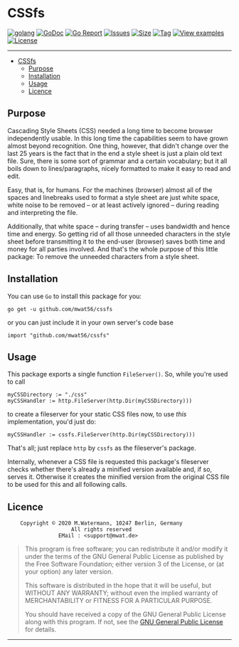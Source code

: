 # CSSfs

[![golang](https://img.shields.io/badge/Language-Go-green.svg)](https://golang.org)
[![GoDoc](https://godoc.org/github.com/mwat56/cssfs?status.svg)](https://godoc.org/github.com/mwat56/cssfs)
[![Go Report](https://goreportcard.com/badge/github.com/mwat56/cssfs)](https://goreportcard.com/report/github.com/mwat56/cssfs)
[![Issues](https://img.shields.io/github/issues/mwat56/cssfs.svg)](https://github.com/mwat56/cssfs/issues?q=is%3Aopen+is%3Aissue)
[![Size](https://img.shields.io/github/repo-size/mwat56/cssfs.svg)](https://github.com/mwat56/cssfs/)
[![Tag](https://img.shields.io/github/tag/mwat56/cssfs.svg)](https://github.com/mwat56/cssfs/tags)
[![View examples](https://img.shields.io/badge/learn%20by-examples-0077b3.svg)](https://github.com/mwat56/cssfs/blob/master/_demo/demo.go)
[![License](https://img.shields.io/github/mwat56/cssfs.svg)](https://github.com/mwat56/cssfs/blob/master/LICENSE)

----

- [CSSfs](#cssfs)
	- [Purpose](#purpose)
	- [Installation](#installation)
	- [Usage](#usage)
	- [Licence](#licence)

## Purpose

Cascading Style Sheets (CSS) needed a long time to become browser independently usable.
In this long time the capabilities seem to have grown almost beyond recognition.
One thing, however, that didn't change over the last 25 years is the fact that in the end a style sheet is just a plain old text file.
Sure, there is some sort of grammar and a certain vocabulary; but it all boils down to lines/paragraphs, nicely formatted to make it easy to read and edit.

Easy, that is, for humans.
For the machines (browser) almost all of the spaces and linebreaks used to format a style sheet are just white space, white noise to be removed – or at least actively ignored – during reading and interpreting the file.

Additionally, that white space – during transfer – uses bandwidth and hence time and energy.
So getting rid of all those unneeded characters in the style sheet before transmitting it to the end-user (browser) saves both time and money for all parties involved.
And that's the whole purpose of this little package: To remove the unneeded characters from a style sheet.

## Installation

You can use `Go` to install this package for you:

	go get -u github.com/mwat56/cssfs

or you can just include it in your own server's code base

	import "github.com/mwat56/cssfs"

## Usage

This package exports a single function `FileServer()`.
So, while you're used to call

	myCSSDirectory := "./css"
	myCSSHandler := http.FileServer(http.Dir(myCSSDirectory)))

to create a fileserver for your static CSS files now, to use _this_ implementation, you'd just do:

	myCSSHandler := cssfs.FileServer(http.Dir(myCSSDirectory)))

That's all; just replace `http` by `cssfs` as the fileserver's package.

Internally, whenever a CSS file is requested this package's fileserver checks whether there's already a minified version available and, if so, serves it.
Otherwise it creates the minified version from the original CSS file to be used for this and all following calls.

## Licence

        Copyright © 2020 M.Watermann, 10247 Berlin, Germany
                        All rights reserved
                    EMail : <support@mwat.de>

> This program is free software; you can redistribute it and/or modify it under the terms of the GNU General Public License as published by the Free Software Foundation; either version 3 of the License, or (at your option) any later version.
>
> This software is distributed in the hope that it will be useful, but WITHOUT ANY WARRANTY; without even the implied warranty of MERCHANTABILITY or FITNESS FOR A PARTICULAR PURPOSE.
>
> You should have received a copy of the GNU General Public License along with this program. If not, see the [GNU General Public License](http://www.gnu.org/licenses/gpl.html) for details.

----
